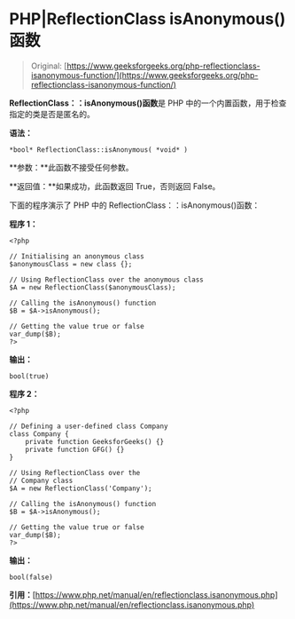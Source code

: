# PHP|ReflectionClass isAnonymous()函数

> Original: [https://www.geeksforgeeks.org/php-reflectionclass-isanonymous-function/](https://www.geeksforgeeks.org/php-reflectionclass-isanonymous-function/)

**ReflectionClass：：isAnonymous()函数**是 PHP 中的一个内置函数，用于检查指定的类是否是匿名的。

**语法：**

```
*bool* ReflectionClass::isAnonymous( *void* )
```

**参数：**此函数不接受任何参数。

**返回值：**如果成功，此函数返回 True，否则返回 False。

下面的程序演示了 PHP 中的 ReflectionClass：：isAnonymous()函数：

**程序 1：**

```
<?php

// Initialising an anonymous class
$anonymousClass = new class {};

// Using ReflectionClass over the anonymous class
$A = new ReflectionClass($anonymousClass);

// Calling the isAnonymous() function
$B = $A->isAnonymous();

// Getting the value true or false
var_dump($B);
?>
```

**输出：**

```
bool(true)

```

**程序 2：**

```
<?php

// Defining a user-defined class Company
class Company {
    private function GeeksforGeeks() {}
    private function GFG() {}
}

// Using ReflectionClass over the
// Company class
$A = new ReflectionClass('Company');

// Calling the isAnonymous() function
$B = $A->isAnonymous();

// Getting the value true or false
var_dump($B);
?>
```

**输出：**

```
bool(false)

```

**引用：**[https://www.php.net/manual/en/reflectionclass.isanonymous.php](https://www.php.net/manual/en/reflectionclass.isanonymous.php)